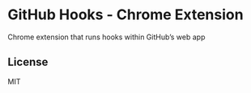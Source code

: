 # GitHub Hooks - Chrome Extension

Chrome extension that runs hooks within GitHub’s web app

## License

MIT
